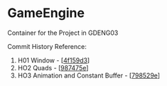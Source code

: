 # GameEngine
Container for the Project in GDENG03

Commit History Reference:
1) H01 Window - [[4f159d3](url)]
2) HO2 Quads -  [[987475e](url)]
3) HO3 Animation and Constant Buffer - [[798529e](url)]


